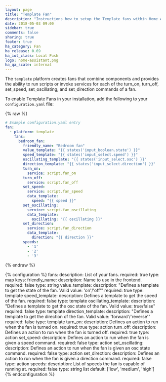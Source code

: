 ```yaml
---
layout: page
title: "Template Fan"
description: "Instructions how to setup the Template fans within Home Assistant."
date: 2018-05-03 09:00
sidebar: true
comments: false
sharing: true
footer: true
ha_category: Fan
ha_release: 0.69
ha_iot_class: Local Push
logo: home-assistant.png
ha_qa_scale: internal
---
```


The `template` platform creates fans that combine components and provides the
ability to run scripts or invoke services for each of the turn_on, turn_off, set_speed,
set_oscillating, and set_direction commands of a fan.

To enable Template Fans in your installation, add the following to your
`configuration.yaml` file:

{% raw %}
```yaml
# Example configuration.yaml entry
fan:
  - platform: template
    fans:
      bedroom_fan:
        friendly_name: "Bedroom fan"
        value_template: "{{ states('input_boolean.state') }}"
        speed_template: "{{ states('input_select.speed') }}"
        oscillating_template: "{{ states('input_select.osc') }}"
        direction_template: "{{ states('input_select.direction') }}"
        turn_on:
          service: script.fan_on
        turn_off:
          service: script.fan_off
        set_speed:
          service: script.fan_speed
          data_template:
            speed: "{{ speed }}"
        set_oscillating:
          service: script.fan_oscillating
          data_template:
            oscillating: "{{ oscillating }}"
        set_direction:
          service: script.fan_direction
          data_template:
            direction: "{{ direction }}"
        speeds:
          - '1'
          - '2'
          - '3'
```
{% endraw %}

{% configuration %}
  fans:
    description: List of your fans.
    required: true
    type: map
    keys:
      friendly_name:
        description: Name to use in the frontend.
        required: false
        type: string
      value_template:
        description: "Defines a template to get the state of the fan. Valid value: 'on'/'off'"
        required: true
        type: template
      speed_template:
        description: Defines a template to get the speed of the fan.
        required: false
        type: template
      oscillating_template:
        description: "Defines a template to get the osc state of the fan. Valid value: true/false"
        required: false
        type: template
      direction_template:
        description: "Defines a template to get the direction of the fan. Valid value: 'forward'/'reverse'"
        required: false
        type: template
      turn_on:
        description: Defines an action to run when the fan is turned on.
        required: true
        type: action
      turn_off:
        description: Defines an action to run when the fan is turned off.
        required: true
        type: action
      set_speed:
        description: Defines an action to run when the fan is given a speed command.
        required: false
        type: action
      set_oscillating:
        description: Defines an action to run when the fan is given an osc state command.
        required: false
        type: action
      set_direction:
        description: Defines an action to run when the fan is given a direction command.
        required: false
        type: action
      speeds:
        description: List of speeds the fan is capable of running at.
        required: false
        type: string list
        default: ['low', 'medium', 'high']
{% endconfiguration %}
